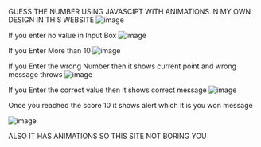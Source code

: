 GUESS THE NUMBER USING JAVASCIPT WITH ANIMATIONS IN MY OWN DESIGN IN THIS WEBSITE
![image](https://github.com/MohamedSameer10/GUESS-THE-NUMBER-JS/assets/154678407/d4296a83-9680-44a6-8152-a9a448c68954)

If you enter no value in Input Box
![image](https://github.com/MohamedSameer10/GUESS-THE-NUMBER-JS/assets/154678407/3f5eeaf3-c273-4ff8-a2bd-14b4f8633d19)


If you Enter More than 10
![image](https://github.com/MohamedSameer10/GUESS-THE-NUMBER-JS/assets/154678407/cea253c0-676a-4641-8771-cb79ad58609c)


If you Enter the wrong Number then it shows current point and wrong message throws
![image](https://github.com/MohamedSameer10/GUESS-THE-NUMBER-JS/assets/154678407/acb9c165-af8f-4745-8f67-4bad9240c79a)

If you Enter the correct value then it shows correct message
![image](https://github.com/MohamedSameer10/GUESS-THE-NUMBER-JS/assets/154678407/e4db88a7-42b1-433b-86b7-d7d25da6f18d)

Once you reached the score 10 it shows alert which it is you won message

![image](https://github.com/MohamedSameer10/GUESS-THE-NUMBER-JS/assets/154678407/88858246-20d4-4c7e-b40e-397e814203f7)

ALSO IT HAS ANIMATIONS SO THIS SITE NOT BORING YOU




